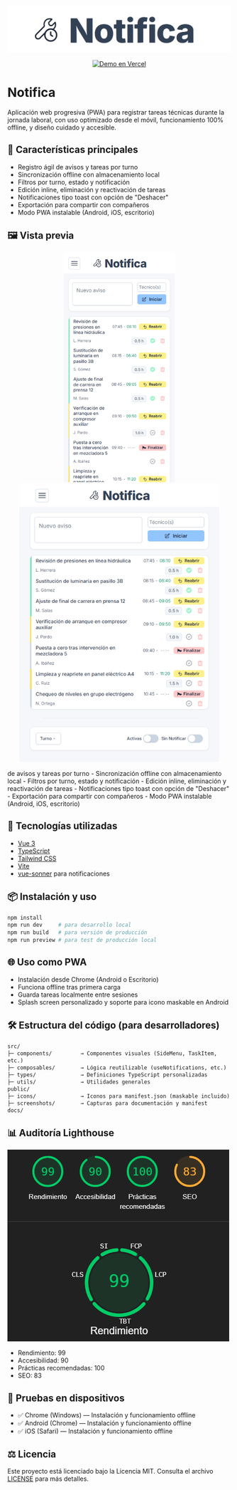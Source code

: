 <p align="center">
  <img src="./docs/header-banner.png" alt="Notifica" />
</p>

<p align="center">
  <a href="https://notifica-kappa.vercel.app" target="_blank">
    <img src="https://img.shields.io/badge/Demo%20en%20Vercel-Click%20para%20probar-blue?style=for-the-badge" alt="Demo en Vercel" />
  </a>
</p>

# Notifica

Aplicación web progresiva (PWA) para registrar tareas técnicas durante la jornada laboral, con uso optimizado desde el móvil, funcionamiento 100% offline, y diseño cuidado y accesible.

## 📱 Características principales

* Registro ágil de avisos y tareas por turno
* Sincronización offline con almacenamiento local
* Filtros por turno, estado y notificación
* Edición inline, eliminación y reactivación de tareas
* Notificaciones tipo toast con opción de "Deshacer"
* Exportación para compartir con compañeros
* Modo PWA instalable (Android, iOS, escritorio)

## 🖼️ Vista previa

<p align="center">
  <img src="./public/screenshots/screenshot-mobile-1.png" alt="Vista móvil" width="250"/>
  <img src="./public/screenshots/screenshot-desktop-1.png" alt="Vista escritorio" width="450"/>
</p> de avisos y tareas por turno
- Sincronización offline con almacenamiento local
- Filtros por turno, estado y notificación
- Edición inline, eliminación y reactivación de tareas
- Notificaciones tipo toast con opción de "Deshacer"
- Exportación para compartir con compañeros
- Modo PWA instalable (Android, iOS, escritorio)

## 🚀 Tecnologías utilizadas

* [Vue 3](https://vuejs.org/)
* [TypeScript](https://www.typescriptlang.org/)
* [Tailwind CSS](https://tailwindcss.com/)
* [Vite](https://vitejs.dev/)
* [vue-sonner](https://github.com/emilkowal/vue-sonner) para notificaciones

## 📦 Instalación y uso

```bash
npm install
npm run dev     # para desarrollo local
npm run build   # para versión de producción
npm run preview # para test de producción local
```

## 🌐 Uso como PWA

* Instalación desde Chrome (Android o Escritorio)
* Funciona offline tras primera carga
* Guarda tareas localmente entre sesiones
* Splash screen personalizado y soporte para icono maskable en Android

## 🛠️ Estructura del código (para desarrolladores)

```
src/
├─ components/         → Componentes visuales (SideMenu, TaskItem, etc.)
├─ composables/        → Lógica reutilizable (useNotifications, etc.)
├─ types/              → Definiciones TypeScript personalizadas
├─ utils/              → Utilidades generales
public/
├─ icons/              → Iconos para manifest.json (maskable incluido)
├─ screenshots/        → Capturas para documentación y manifest
docs/
```

## 📊 Auditoría Lighthouse

![Auditoría Lighthouse](./docs/lighthouse-scores.png)

* Rendimiento: 99
* Accesibilidad: 90
* Prácticas recomendadas: 100
* SEO: 83

## 🧪 Pruebas en dispositivos

* ✅ Chrome (Windows) — Instalación y funcionamiento offline
* ✅ Android (Chrome) — Instalación y funcionamiento offline
* ✅ iOS (Safari) — Instalación y funcionamiento offline

## ⚖️ Licencia

Este proyecto está licenciado bajo la Licencia MIT.
Consulta el archivo [LICENSE](./LICENSE) para más detalles.
